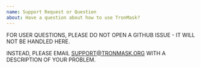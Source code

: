 ```yaml
---
name: Support Request or Question
about: Have a question about how to use TronMask?
---
```


FOR USER QUESTIONS, PLEASE DO NOT OPEN A GITHUB ISSUE - IT WILL NOT BE HANDLED HERE.

INSTEAD, PLEASE EMAIL SUPPORT@TRONMASK.ORG WITH A DESCRIPTION OF YOUR PROBLEM.
